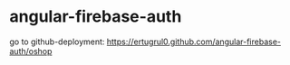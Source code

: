 # angular-firebase-auth
go to github-deployment:
    https://ertugrul0.github.com/angular-firebase-auth/oshop

